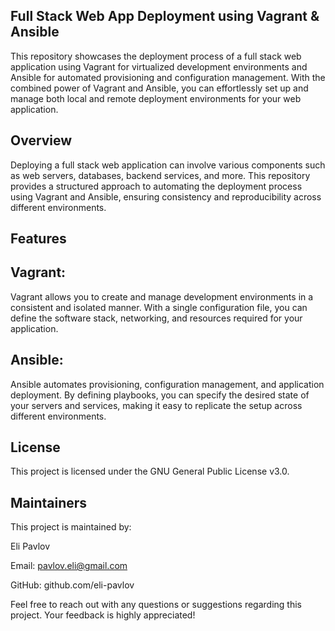 ## Full Stack Web App Deployment using Vagrant & Ansible
This repository showcases the deployment process of a full stack web application using Vagrant for virtualized development environments and Ansible for automated provisioning and configuration management. With the combined power of Vagrant and Ansible, you can effortlessly set up and manage both local and remote deployment environments for your web application.

## Overview
Deploying a full stack web application can involve various components such as web servers, databases, backend services, and more. This repository provides a structured approach to automating the deployment process using Vagrant and Ansible, ensuring consistency and reproducibility across different environments.

## Features


## Vagrant: 
Vagrant allows you to create and manage development environments in a consistent and isolated manner. With a single configuration file, you can define the software stack, networking, and resources required for your application.

## Ansible:
Ansible automates provisioning, configuration management, and application deployment. By defining playbooks, you can specify the desired state of your servers and services, making it easy to replicate the setup across different environments.

## License
This project is licensed under the GNU General Public License v3.0.

## Maintainers
This project is maintained by:

Eli Pavlov

Email: pavlov.eli@gmail.com

GitHub: github.com/eli-pavlov

Feel free to reach out with any questions or suggestions regarding this project. Your feedback is highly appreciated!
